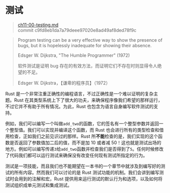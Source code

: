 # 测试

> [ch11-00-testing.md](https://github.com/rust-lang/book/blob/master/src/ch11-00-testing.md)
> <br>
> commit c9fd8eb1da7a79deee97020e8ad49af8ded78f9c


> Program testing can be a very effective way to show the presence of bugs, but it is hopelessly inadequate for showing their absence.
>
> Edsger W. Dijkstra, "The Humble Programmer" (1972)
>
> 软件测试是证明 bug 存在的有效方法，而证明它们不存在时则显得令人绝望的不足。
>
> Edsger W. Dijkstra，【谦卑的程序员】（1972）

Rust 是一个非常注重正确性的编程语言，不过正确性是一个难以证明的复杂主题。Rust 在其类型系统上下了很大的功夫，来确保程序像我们希望的那样运行，不过它并不有助于所有情况。为此，Rust 也包含为语言自身编写软件测试的支持。

例如，我们可以编写一个叫做`add_two`的函数，它的签名有一个整型参数并返回一个整型值。我们可以实现并编译这个函数，而 Rust 也会进行所有的类型检查和借用检查，正如我们之前见识过的那样。Rust 所**不能**检查的是，我们实现的这个函数是否返回了参数值加二后的值，而不是加 10 或者减 50！这也就是测试出场的地方。例如可以编写传递`3`给`add_two`函数并检查我们是否得到了`5`。任何时候修改了代码我们都可以运行测试来确保没有改变任何现有测试所指定的行为。

测试是一项技能，而且我们也不能期望在一本书的一个章节中就涉及到编写好的测试的所有内容。然而我们可以讨论的是 Rust 测试功能的机制。我们会讲到编写测试时会用到的注解和宏，Rust 提供用来运行测试的默认行为和选项，以及如何将测试组织成单元测试和集成测试。